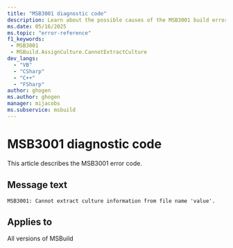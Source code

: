 ```yaml
---
title: "MSB3001 diagnostic code"
description: Learn about the possible causes of the MSB3001 build error, and get troubleshooting tips.
ms.date: 05/16/2025
ms.topic: "error-reference"
f1_keywords:
 - MSB3001
 - MSBuild.AssignCulture.CannotExtractCulture
dev_langs:
  - "VB"
  - "CSharp"
  - "C++"
  - "FSharp"
author: ghogen
ms.author: ghogen
manager: mijacobs
ms.subservice: msbuild
---
```


# MSB3001 diagnostic code

<!-- :::ErrorDefinitionDescription::: -->
<!-- :::editable-content name="introDescription"::: -->
This article describes the MSB3001 error code.
<!-- :::editable-content-end::: -->

## Message text

<!-- :::editable-content name="messageText"::: -->
`MSB3001: Cannot extract culture information from file name 'value'.`
<!-- :::editable-content-end::: -->
<!-- MSB3001: Cannot extract culture information from file name "{0}". {1} -->

<!-- :::editable-content name="postOutputDescription"::: -->
<!--
{StrBegin="MSB3001: "}
-->
<!-- :::editable-content-end::: -->
<!-- :::ErrorDefinitionDescription-end::: -->

## Applies to

All versions of MSBuild
